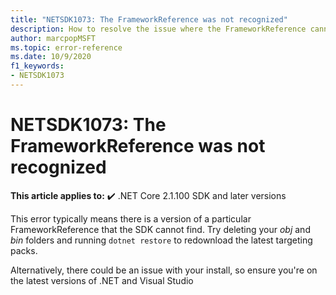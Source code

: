 ```yaml
---
title: "NETSDK1073: The FrameworkReference was not recognized"
description: How to resolve the issue where the FrameworkReference cannot be found.
author: marcpopMSFT
ms.topic: error-reference
ms.date: 10/9/2020
f1_keywords:
- NETSDK1073
---
```

# NETSDK1073: The FrameworkReference was not recognized

**This article applies to:** ✔️ .NET Core 2.1.100 SDK and later versions

This error typically means there is a version of a particular FrameworkReference that the SDK cannot find. Try deleting your *obj* and *bin* folders and running `dotnet restore` to redownload the latest targeting packs.

Alternatively, there could be an issue with your install, so ensure you're on the latest versions of .NET and Visual Studio

